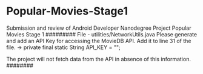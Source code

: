 # Popular-Movies-Stage1
Submission and review of Android Developer Nanodegree Project Popular Movies Stage 1
#########
File - utilities/NetworkUtils.java Please generate and add an API Key for accessing the MovieDB API. Add it to line 31 of the file. -> private final static String API_KEY = "";

The project will not fetch data from the API in absence of this information. 
########
